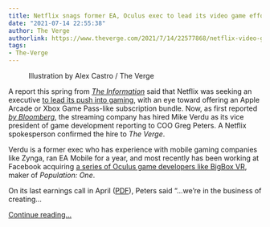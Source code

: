 ```yaml
---
title: Netflix snags former EA, Oculus exec to lead its video game efforts
date: "2021-07-14 22:55:38"
author: The Verge
authorlink: https://www.theverge.com/2021/7/14/22577868/netflix-video-games-confirmed-mike-verdu-ea-oculus-facebook
tags:
- The-Verge
---
```

<figure>
      <img alt="" src="https://cdn.vox-cdn.com/thumbor/kHyYKD-0XwbmYb2lJJOvB5rZm3U=/0x0:2040x1360/1310x873/cdn.vox-cdn.com/uploads/chorus_image/image/69583622/acastro_181101_1777_netflix_0002.0.jpg" />
        <figcaption>Illustration by Alex Castro / The Verge</figcaption>
    </figure>

  <p id="gqqEE6">A report this spring from <a href="https://www.theinformation.com/articles/netflix-seeks-executive-to-expand-game-efforts"><em>The Information</em></a> said that Netflix was seeking an executive <a href="https://www.theverge.com/2021/5/24/22452173/netflix-gaming-subscription-service-executive-2022">to lead its push into gaming</a>, with an eye toward offering an Apple Arcade or Xbox Game Pass-like subscription bundle. Now, as first reported <a href="https://www.bloomberg.com/news/articles/2021-07-14/netflix-nflx-to-offer-video-games-on-its-streaming-platform?sref=ExbtjcSG"><em>by Bloomberg</em></a>, the streaming company has hired Mike Verdu as its vice president of game development reporting to COO Greg Peters. A Netflix spokesperson confirmed the hire to<em> The Verge</em>.</p>
<p id="wvXwjj">Verdu is a former exec who has experience with mobile gaming companies like Zynga, ran EA Mobile for a year, and most recently has been working at Facebook acquiring <a href="https://www.theverge.com/2021/6/11/22530144/facebook-oculus-studios-acquires-bigbox-vr-population-one">a series of Oculus game developers like BigBox VR</a>, maker of <em>Population: One</em>. </p>
<aside id="JJm1EO"><div data-anthem-component="readmore" data-anthem-component-data='{"stories":[{"title":"The attention economy is dead, but Fortnite might hold the key to an answer","url":"https://www.theverge.com/2019/3/3/18246868/attention-economy-fortnite-advertising-user-engagement"}]}'></div></aside><p id="u3hhdu">On its last earnings call in April (<a href="https://s22.q4cdn.com/959853165/files/doc_financials/2021/q1/Netflix-Inc.-Q1-2021-Earnings-Call-Apr-20-2021.pdf">PDF</a>), Peters said “...we’re in the business of creating...</p>
  <p>
    <a href="https://www.theverge.com/2021/7/14/22577868/netflix-video-games-confirmed-mike-verdu-ea-oculus-facebook">Continue reading&hellip;</a>
  </p>